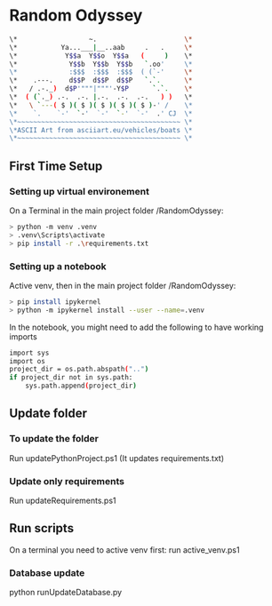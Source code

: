 # Random Odyssey

```bash
\*                  ~.				        \*
\*           Ya...___|__..aab     .   .		\*
\*            Y$$a  Y$$o  Y$$a   (     )	\*
\*             Y$$b  Y$$b  Y$$b   `.oo'		\*
\*             :$$$  :$$$  :$$$  ( (`-'		\*
\*    .---.    d$$P  d$$P  d$$P   `.`.		\*
\*   / .-._)  d$P'"""|"""'-Y$P      `.`.	\*
\*  ( (`._) .-.  .-. |.-.  .-.  .-.   ) )	\*
\*   \ `---( $ )( $ )( $ )( $ )( $ )-' /	\*
\*    `.    `-'  `-'  `-'  `-'  `-'  .' CJ	\*
\*~~~~~~~~~~~~~~~~~~~~~~~~~~~~~~~~~~~~~~~~~	\*
\*ASCII Art from asciiart.eu/vehicles/boats	\*
\*~~~~~~~~~~~~~~~~~~~~~~~~~~~~~~~~~~~~~~~~~	\*
```

## First Time Setup

### Setting up virtual environement
On a Terminal in the main project folder /RandomOdyssey:

```bash
> python -m venv .venv
> .venv\Scripts\activate
> pip install -r .\requirements.txt
```

### Setting up a notebook
Active venv, then in the main project folder /RandomOdyssey:

```bash
> pip install ipykernel
> python -m ipykernel install --user --name=.venv
```

In the notebook, you might need to add the following to have working imports

```bash
import sys
import os
project_dir = os.path.abspath("..")
if project_dir not in sys.path:
    sys.path.append(project_dir)
```

## Update folder

### To update the folder
Run updatePythonProject.ps1
(It updates requirements.txt)

### Update only requirements
Run updateRequirements.ps1

## Run scripts
On a terminal you need to active venv first:
run active_venv.ps1

### Database update
python runUpdateDatabase.py